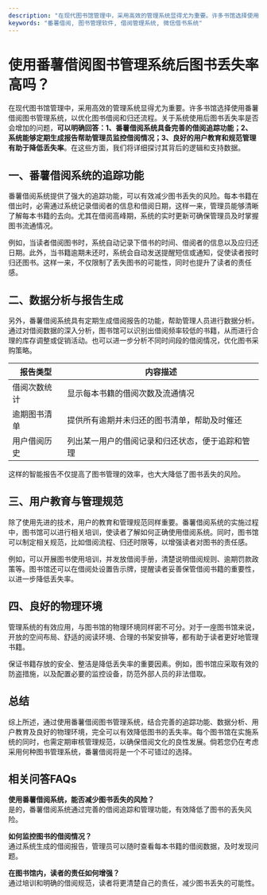 ```yaml
---
description: "在现代图书馆管理中，采用高效的管理系统显得尤为重要。许多书馆选择使用番薯借阅图书管理系统，以优化图书借阅和归还流程。关于系统使用后图书丢失率是否会增加的问题，**可以明确回答：1、番薯借阅系统具备完善的借阅追踪功能；2、系统能够定期生成报告帮助管理员监控借阅情况；3、良好的用户教育和规范管理有助于降低丢失率**。在这些方面，我们将详细探讨其背后的逻辑和支持数据。"
keywords: "番薯借阅, 图书管理软件, 借阅管理系统, 微信借书系统"
---
```

# 使用番薯借阅图书管理系统后图书丢失率高吗？

在现代图书馆管理中，采用高效的管理系统显得尤为重要。许多书馆选择使用番薯借阅图书管理系统，以优化图书借阅和归还流程。关于系统使用后图书丢失率是否会增加的问题，**可以明确回答：1、番薯借阅系统具备完善的借阅追踪功能；2、系统能够定期生成报告帮助管理员监控借阅情况；3、良好的用户教育和规范管理有助于降低丢失率**。在这些方面，我们将详细探讨其背后的逻辑和支持数据。

## **一、番薯借阅系统的追踪功能**

番薯借阅系统提供了强大的追踪功能，可以有效减少图书丢失的风险。每本书籍在借出时，必需通过系统记录借阅者的信息和借阅日期，这样一来，管理员能够清晰了解每本书籍的去向。尤其在借阅高峰期，系统的实时更新可确保管理员及时掌握图书流通情况。

例如，当读者借阅图书时，系统自动记录下借书的时间、借阅者的信息以及应归还日期。此外，当书籍逾期未还时，系统会自动发送提醒短信或通知，促使读者按时归还图书。这样一来，不仅限制了丢失图书的可能性，同时也提升了读者的责任感。

## **二、数据分析与报告生成**

另外，番薯借阅系统具有定期生成借阅报告的功能，帮助管理人员进行数据分析。通过对借阅数据的深入分析，图书馆可以识别出借阅频率较低的书籍，从而进行合理的库存调整或促销活动。也可以进一步分析不同时间段的借阅情况，优化图书采购策略。

| 报告类型              | 内容描述                                               |
|---------------------|------------------------------------------------------|
| 借阅次数统计          | 显示每本书籍的借阅次数及流通情况                           |
| 逾期图书清单         | 提供所有逾期并未归还的图书清单，帮助及时催还                   |
| 用户借阅历史         | 列出某一用户的借阅记录和归还状态，便于追踪和管理                |

这样的智能报告不仅提高了图书管理的效率，也大大降低了图书丢失的风险。

## **三、用户教育与管理规范**

除了使用先进的技术，用户的教育和管理规范同样重要。番薯借阅系统的实施过程中，图书馆可以进行相关培训，使读者了解如何正确使用借阅系统。同时，图书馆可以制定相关规范，比如借阅流程、归还时限等，以增强读者对图书的责任感。

例如，可以开展图书使用培训，并发放借阅手册，清楚说明借阅规则、逾期罚款政策等。图书馆还可以在借阅处设置告示牌，提醒读者妥善保管借阅书籍的重要性，以进一步降低丢失率。

## **四、良好的物理环境**

管理系统的有效应用，与图书馆的物理环境同样密不可分。对于一座图书馆来说，开放的空间布局、舒适的阅读环境、合理的书架安排等，都有助于读者更好地管理书籍。

保证书籍存放的安全、整洁是降低丢失率的重要因素。例如，图书馆应采取有效的防盗措施，以及配置必要的监控设备，防范外部人员的非法借取。

## **总结**

综上所述，通过使用番薯借阅图书管理系统，结合完善的追踪功能、数据分析、用户教育及良好的物理环境，完全可以有效降低图书的丢失率。每个图书馆在实施系统的同时，也需定期审核管理规范，以确保借阅文化的良性发展。倘若您仍在考虑采用何种图书管理系统，番薯借阅将是一个不可错过的选择。

## **相关问答FAQs**
**使用番薯借阅系统，能否减少图书丢失的风险？**  
是的，番薯借阅系统通过完善的借阅追踪和管理功能，有效降低了图书的丢失风险。

**如何监控图书的借阅情况？**  
通过系统生成的借阅报告，管理员可以随时查看每本书籍的借阅数据，及时发现问题。

**在图书馆内，读者的责任如何增强？**  
通过培训和明确的借阅规范，读者将更清楚自己的责任，减少图书丢失的可能性。
